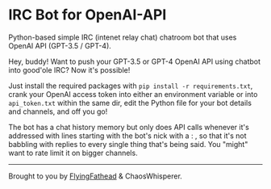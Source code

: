 # IRC Bot for OpenAI-API
Python-based simple IRC (intenet relay chat) chatroom bot that uses OpenAI API (GPT-3.5 / GPT-4).

Hey, buddy! Want to push your GPT-3.5 or GPT-4 OpenAI API using chatbot into good'ole IRC? Now it's possible!

Just install the required packages with `pip install -r requirements.txt`, crank your OpenAI access token into either an environment variable or into `api_token.txt` within the same dir, edit the Python file for your bot details and channels, and off you go!

The bot has a chat history memory but only does API calls whenever it's addressed with lines starting with the bot's nick with a  : , so that it's not babbling with replies to every single thing that's being said. You "might" want to rate limit it on bigger channels.

---
Brought to you by [FlyingFathead](https://github.com/FlyingFathead) & ChaosWhisperer. 
